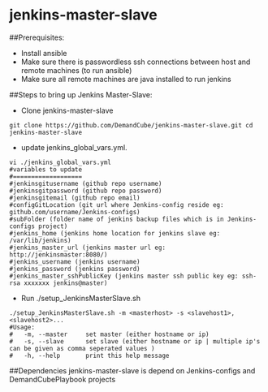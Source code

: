 jenkins-master-slave
====================

##Prerequisites:
- Install ansible
- Make sure there is passwordless ssh connections between host and remote machines (to run ansible)
- Make sure all remote machines are java installed to run jenkins

##Steps to bring up Jenkins Master-Slave:
- Clone jenkins-master-slave

`git clone https://github.com/DemandCube/jenkins-master-slave.git
cd jenkins-master-slave`

- update jenkins_global_vars.yml.
```
vi ./jenkins_global_vars.yml
#variables to update
#===================
#jenkinsgitusername (github repo username)
#jenkinsgitpassword (github repo password)
#jenkinsgitemail (github repo email)
#configGitLocation (git url where Jenkins-config reside eg: github.com/username/Jenkins-configs)
#subFolder (folder name of jenkins backup files which is in Jenkins-configs project)
#jenkins_home (jenkins home location for jenkins slave eg: /var/lib/jenkins)
#jenkins_master_url (jenkins master url eg: http://jenkinsmaster:8080/)
#jenkins_username (jenkins username)
#jenkins_password (jenkins password)
#jenkins_master_sshPublicKey (jenkins master ssh public key eg: ssh-rsa xxxxxxx jenkins@master)

```
- Run ./setup_JenkinsMasterSlave.sh
```
./setup_JenkinsMasterSlave.sh -m <masterhost> -s <slavehost1>,<slavehost2>...
#Usage:
#	-m, --master     set master (either hostname or ip)
#	-s, --slave		 set slave (either hostname or ip | multiple ip's can be given as comma seperated values )
#	-h, --help		 print this help message
```
##Dependencies
jenkins-master-slave is depend on Jenkins-configs and DemandCubePlaybook projects
